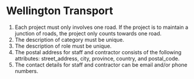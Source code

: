 # Wellington Transport

1. Each project must only involves one road. If the project is to maintain a junction of roads, the project only counts towards one road.
2. The description of category must be unique.
3. The description of role must be unique.
4. The postal address for staff and contractor consists of the following attributes: street_address, city, province, country, and postal_code.
5. The contact details for staff and contractor can be email and/or phone numbers.
